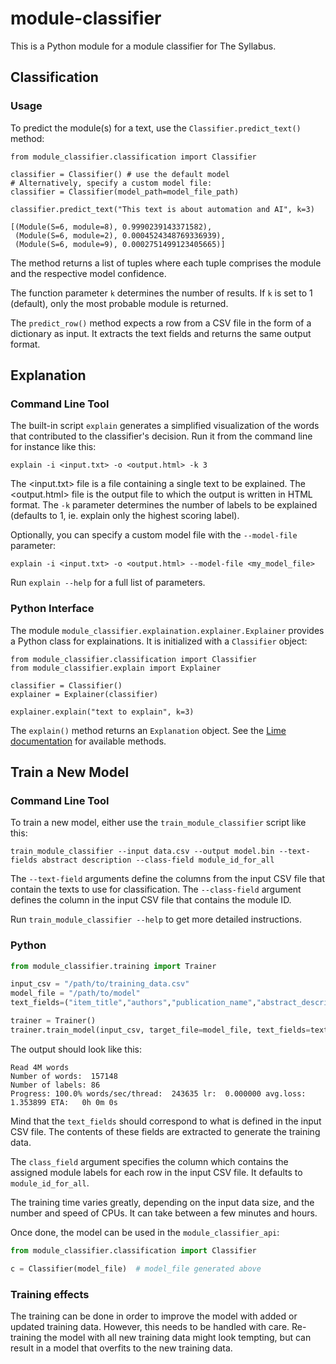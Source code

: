 # module-classifier

This is a Python module for a module classifier for The Syllabus.

## Classification

### Usage
To predict the module(s) for a text, use the `Classifier.predict_text()`
 method:
```
from module_classifier.classification import Classifier

classifier = Classifier() # use the default model
# Alternatively, specify a custom model file:
classifier = Classifier(model_path=model_file_path)

classifier.predict_text("This text is about automation and AI", k=3)

[(Module(S=6, module=8), 0.9990239143371582),
 (Module(S=6, module=2), 0.0004524348769336939),
 (Module(S=6, module=9), 0.0002751499123405665)]
```

The method returns a list of tuples where each tuple comprises the module and the respective model 
confidence.
 
The function parameter `k` determines the number of results.
If `k` is set to 1 (default), only the most probable module is returned.

The `predict_row()` method expects a row from a CSV file in the form of a 
dictionary as input.
It extracts the text fields and returns the same output format.

## Explanation

### Command Line Tool

The built-in script `explain` generates a simplified visualization of the words that contributed to the classifier's decision.
Run it from the command line for instance like this:

```
explain -i <input.txt> -o <output.html> -k 3
```

The <input.txt> file is a file containing a single text to be explained.
The <output.html> file is the output file to which the output is written in HTML format.
The `-k` parameter determines the number of labels to be explained (defaults to 1, ie. explain only the highest scoring label).

Optionally, you can specify a custom model file with the `--model-file` parameter:

```
explain -i <input.txt> -o <output.html> --model-file <my_model_file>
```

Run `explain --help` for a full list of parameters.

### Python Interface

The module `module_classifier.explaination.explainer.Explainer` provides a Python class for explainations.
It is initialized with a `Classifier` object:

```
from module_classifier.classification import Classifier
from module_classifier.explain import Explainer

classifier = Classifier()
explainer = Explainer(classifier)

explainer.explain("text to explain", k=3)
```

The `explain()` method returns an `Explanation` object.
See the [Lime documentation](https://lime-ml.readthedocs.io/en/latest/lime.html#lime.explanation.Explanation) for available methods.




## Train a New Model

### Command Line Tool

To train a new model, either use the `train_module_classifier` script like this:

```shell
train_module_classifier --input data.csv --output model.bin --text-fields abstract description --class-field module_id_for_all
```

The `--text-field` arguments define the columns from the input CSV file that contain the texts to use for classification.
The `--class-field` argument defines the column in the input CSV file that contains the module ID.

Run `train_module_classifier --help` to get more detailed instructions.

### Python

```python
from module_classifier.training import Trainer

input_csv = "/path/to/training_data.csv"
model_file = "/path/to/model"
text_fields=("item_title","authors","publication_name","abstract_description")

trainer = Trainer()
trainer.train_model(input_csv, target_file=model_file, text_fields=text_fields)
```
The output should look like this:
```
Read 4M words
Number of words:  157148
Number of labels: 86
Progress: 100.0% words/sec/thread:  243635 lr:  0.000000 avg.loss:  1.353899 ETA:   0h 0m 0s
```

Mind that the `text_fields` should correspond to what is defined in the input CSV file.
The contents of these fields are extracted to generate the training data.  

The `class_field` argument specifies the column which contains the assigned module labels for each 
row in the input CSV file.
It defaults to `module_id_for_all`. 

The training time varies greatly, depending on the input data size, and the number and speed of CPUs.
It can take between a few minutes and hours.
 
Once done, the model can be used in the `module_classifier_api`:

```python
from module_classifier.classification import Classifier

c = Classifier(model_file)  # model_file generated above
``` 

### Training effects

The training can be done in order to improve the model with added or updated training data.
However, this needs to be handled with care.
Re-training the model with all new training data might look tempting, 
but can result in a model that overfits to the new training data. 